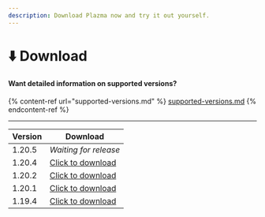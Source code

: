 ```yaml
---
description: Download Plazma now and try it out yourself.
---
```


# ⬇️ Download

#### Want detailed information on supported versions?

{% content-ref url="supported-versions.md" %}
[supported-versions.md](supported-versions.md)
{% endcontent-ref %}

***

<table data-view="cards"><thead><tr><th>Version</th><th>Download</th></tr></thead><tbody><tr><td>1.20.5</td><td><em>Waiting for release</em></td></tr><tr><td>1.20.4</td><td><a href="https://github.com/PlazmaMC/Plazma/releases/download/build/1.20.4/latest/plazma-paperclip-1.20.4-R0.1-SNAPSHOT-reobf.jar">Click to download</a></td></tr><tr><td>1.20.2</td><td><a href="https://github.com/PlazmaMC/Plazma/releases/download/build/1.20.2/latest/plazma-paperclip-1.20.2-R0.1-SNAPSHOT-reobf.jar">Click to download</a></td></tr><tr><td>1.20.1</td><td><a href="https://github.com/PlazmaMC/Plazma/releases/download/build/1.20.1/latest/plazma-paperclip-1.20.1-R0.1-SNAPSHOT-reobf.jar">Click to download</a></td></tr><tr><td>1.19.4</td><td><a href="https://github.com/PlazmaMC/Plazma/releases/download/build/1.19.4/latest/plazma-paperclip-1.19.4-R0.1-SNAPSHOT-reobf.jar">Click to download</a></td></tr></tbody></table>
